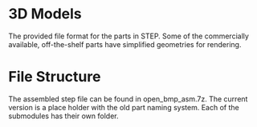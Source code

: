 # 3D Models

The provided file format for the parts in STEP.
Some of the commercially available, off-the-shelf parts have simplified geometries for rendering.

# File Structure

The assembled step file can be found in open_bmp_asm.7z. The current version is a place holder with the old part naming system. Each of the submodules has their own folder.

